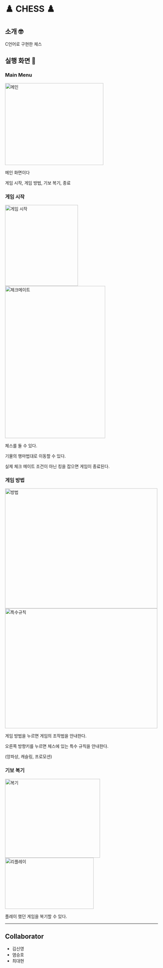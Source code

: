 # ♟️ CHESS ♟️

## 소개 🤓
C언어로 구현한 체스


## 실행 화면 📸
### Main Menu
<img width="324" height="269" alt="메인" src="https://github.com/user-attachments/assets/740f4838-d6e3-480b-8f3d-392a3ec44ce4" />


메인 화면이다

게임 시작, 게임 방법, 기보 복기, 종료


### 게임 시작
<img width="240" height="266" alt="게임 시작" src="https://github.com/user-attachments/assets/85410cc4-e173-41d1-b94a-6ebcef37e67e" />
<img width="330" height="500" alt="체크메이트" src="https://github.com/user-attachments/assets/8a38820b-d243-4069-9ddb-2fc305025d53" />


체스를 둘 수 있다.

기물의 행마법대로 이동할 수 있다.

실제 체크 메이트 조건이 아닌 킹을 잡으면 게임이 종료된다. 


### 게임 방법
<img width="502" height="394" alt="방법" src="https://github.com/user-attachments/assets/bd01e79e-1cce-4678-a5ab-8916139330bb" />
<img width="502" height="394" alt="특수규칙" src="https://github.com/user-attachments/assets/e349ca1e-c520-40d7-a5d0-9c664dfd9031" />


게임 방법을 누르면 게임의 조작법을 안내한다.

오른쪽 방향키를 누르면 체스에 있는 특수 규칙을 안내한다.

(앙파상, 캐슬링, 프로모션)



### 기보 복기
<img width="313" height="259" alt="복기" src="https://github.com/user-attachments/assets/a3958265-b2d8-4e0d-a7bb-1af3c5998497" />
<img width="292" height="168" alt="리플레이" src="https://github.com/user-attachments/assets/e481892d-274f-4b8a-9d0b-991ec5628931" />


플레이 했던 게임을 복기할 수 있다.


---

## Collaborator
- 김신영
- 염승호
- 최대현
